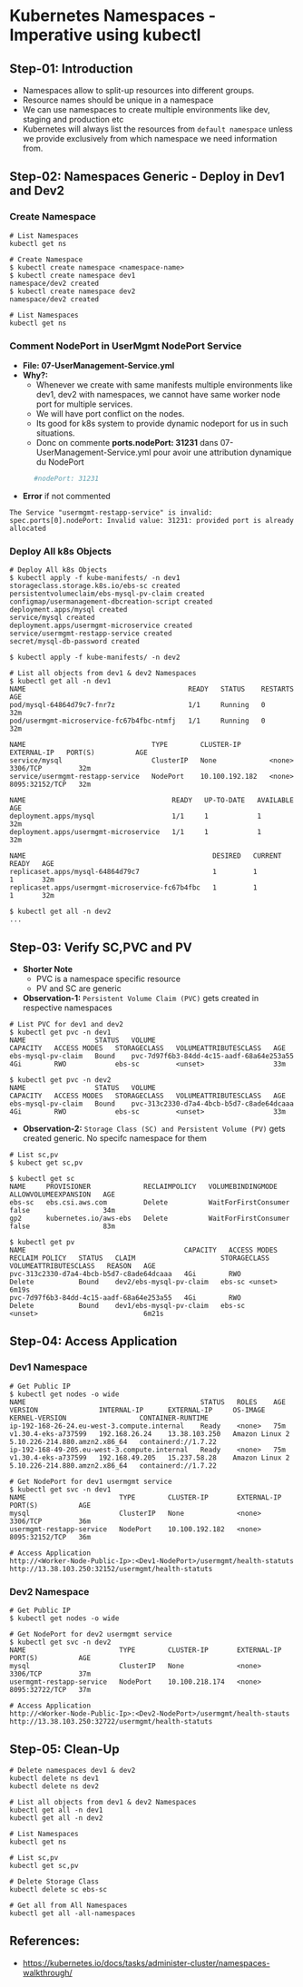 # Kubernetes Namespaces - Imperative using kubectl

## Step-01: Introduction
- Namespaces allow to split-up resources into different groups.
- Resource names should be unique in a namespace
- We can use namespaces to create multiple environments like dev, staging and production etc
- Kubernetes will always list the resources from `default namespace` unless we provide exclusively from which namespace we need information from.

## Step-02: Namespaces Generic - Deploy in Dev1 and Dev2
### Create Namespace
```t
# List Namespaces
kubectl get ns 

# Create Namespace
$ kubectl create namespace <namespace-name>
$ kubectl create namespace dev1
namespace/dev2 created
$ kubectl create namespace dev2
namespace/dev2 created

# List Namespaces
kubectl get ns 
```
### Comment NodePort in UserMgmt NodePort Service
- **File: 07-UserManagement-Service.yml**
- **Why?:**
  - Whenever we create with same manifests multiple environments like dev1, dev2 with namespaces, we cannot have same worker node port for multiple services. 
  - We will have port conflict on the nodes. 
  - Its good for k8s system to provide dynamic nodeport for us in such situations.
  - Donc on commente **ports.nodePort: 31231** dans 07-UserManagement-Service.yml pour avoir une attribution dynamique du NodePort

```yml
      #nodePort: 31231
```
- **Error** if not commented
```log
The Service "usermgmt-restapp-service" is invalid: spec.ports[0].nodePort: Invalid value: 31231: provided port is already allocated
```
### Deploy All k8s Objects
```t
# Deploy All k8s Objects
$ kubectl apply -f kube-manifests/ -n dev1
storageclass.storage.k8s.io/ebs-sc created
persistentvolumeclaim/ebs-mysql-pv-claim created
configmap/usermanagement-dbcreation-script created
deployment.apps/mysql created
service/mysql created
deployment.apps/usermgmt-microservice created
service/usermgmt-restapp-service created
secret/mysql-db-password created

$ kubectl apply -f kube-manifests/ -n dev2

# List all objects from dev1 & dev2 Namespaces
$ kubectl get all -n dev1
NAME                                        READY   STATUS    RESTARTS   AGE
pod/mysql-64864d79c7-fnr7z                  1/1     Running   0          32m
pod/usermgmt-microservice-fc67b4fbc-ntmfj   1/1     Running   0          32m

NAME                               TYPE        CLUSTER-IP       EXTERNAL-IP   PORT(S)          AGE
service/mysql                      ClusterIP   None             <none>        3306/TCP         32m
service/usermgmt-restapp-service   NodePort    10.100.192.182   <none>        8095:32152/TCP   32m

NAME                                    READY   UP-TO-DATE   AVAILABLE   AGE
deployment.apps/mysql                   1/1     1            1           32m
deployment.apps/usermgmt-microservice   1/1     1            1           32m

NAME                                              DESIRED   CURRENT   READY   AGE
replicaset.apps/mysql-64864d79c7                  1         1         1       32m
replicaset.apps/usermgmt-microservice-fc67b4fbc   1         1         1       32m

$ kubectl get all -n dev2
...
```
## Step-03: Verify SC,PVC and PV
- **Shorter Note**
  - PVC is a namespace specific resource
  - PV and SC are generic
- **Observation-1:** `Persistent Volume Claim (PVC)` gets created in respective namespaces
```
# List PVC for dev1 and dev2
$ kubectl get pvc -n dev1
NAME                 STATUS   VOLUME                                     CAPACITY   ACCESS MODES   STORAGECLASS   VOLUMEATTRIBUTESCLASS   AGE
ebs-mysql-pv-claim   Bound    pvc-7d97f6b3-84dd-4c15-aadf-68a64e253a55   4Gi        RWO            ebs-sc         <unset>                 33m

$ kubectl get pvc -n dev2
NAME                 STATUS   VOLUME                                     CAPACITY   ACCESS MODES   STORAGECLASS   VOLUMEATTRIBUTESCLASS   AGE
ebs-mysql-pv-claim   Bound    pvc-313c2330-d7a4-4bcb-b5d7-c8ade64dcaaa   4Gi        RWO            ebs-sc         <unset>                 33m
```
- **Observation-2:** `Storage Class (SC) and Persistent Volume (PV)` gets created generic. No specifc namespace for them   
```
# List sc,pv
$ kubect get sc,pv

$ kubectl get sc
NAME     PROVISIONER             RECLAIMPOLICY   VOLUMEBINDINGMODE      ALLOWVOLUMEEXPANSION   AGE
ebs-sc   ebs.csi.aws.com         Delete          WaitForFirstConsumer   false                  34m
gp2      kubernetes.io/aws-ebs   Delete          WaitForFirstConsumer   false                  83m

$ kubectl get pv
NAME                                       CAPACITY   ACCESS MODES   RECLAIM POLICY   STATUS   CLAIM                     STORAGECLASS VOLUMEATTRIBUTESCLASS   REASON   AGE
pvc-313c2330-d7a4-4bcb-b5d7-c8ade64dcaaa   4Gi        RWO            Delete           Bound    dev2/ebs-mysql-pv-claim   ebs-sc <unset>                          6m19s
pvc-7d97f6b3-84dd-4c15-aadf-68a64e253a55   4Gi        RWO            Delete           Bound    dev1/ebs-mysql-pv-claim   ebs-sc         <unset>                          6m21s
```
## Step-04: Access Application
### Dev1 Namespace
```t
# Get Public IP
$ kubectl get nodes -o wide
NAME                                           STATUS   ROLES    AGE   VERSION               INTERNAL-IP      EXTERNAL-IP     OS-IMAGE         KERNEL-VERSION                  CONTAINER-RUNTIME
ip-192-168-26-24.eu-west-3.compute.internal    Ready    <none>   75m   v1.30.4-eks-a737599   192.168.26.24    13.38.103.250   Amazon Linux 2   5.10.226-214.880.amzn2.x86_64   containerd://1.7.22
ip-192-168-49-205.eu-west-3.compute.internal   Ready    <none>   75m   v1.30.4-eks-a737599   192.168.49.205   15.237.58.28    Amazon Linux 2   5.10.226-214.880.amzn2.x86_64   containerd://1.7.22

# Get NodePort for dev1 usermgmt service
$ kubectl get svc -n dev1
NAME                       TYPE        CLUSTER-IP       EXTERNAL-IP   PORT(S)          AGE
mysql                      ClusterIP   None             <none>        3306/TCP         36m
usermgmt-restapp-service   NodePort    10.100.192.182   <none>        8095:32152/TCP   36m

# Access Application
http://<Worker-Node-Public-Ip>:<Dev1-NodePort>/usermgmt/health-statuts
http://13.38.103.250:32152/usermgmt/health-statuts

```
### Dev2 Namespace
```t
# Get Public IP
$ kubectl get nodes -o wide

# Get NodePort for dev2 usermgmt service
$ kubectl get svc -n dev2
NAME                       TYPE        CLUSTER-IP       EXTERNAL-IP   PORT(S)          AGE
mysql                      ClusterIP   None             <none>        3306/TCP         37m
usermgmt-restapp-service   NodePort    10.100.218.174   <none>        8095:32722/TCP   37m

# Access Application
http://<Worker-Node-Public-Ip>:<Dev2-NodePort>/usermgmt/health-stauts
http://13.38.103.250:32722/usermgmt/health-statuts
```

## Step-05: Clean-Up
```
# Delete namespaces dev1 & dev2
kubectl delete ns dev1
kubectl delete ns dev2

# List all objects from dev1 & dev2 Namespaces
kubectl get all -n dev1
kubectl get all -n dev2

# List Namespaces
kubectl get ns

# List sc,pv
kubectl get sc,pv

# Delete Storage Class
kubectl delete sc ebs-sc

# Get all from All Namespaces
kubectl get all -all-namespaces
```

## References:
- https://kubernetes.io/docs/tasks/administer-cluster/namespaces-walkthrough/